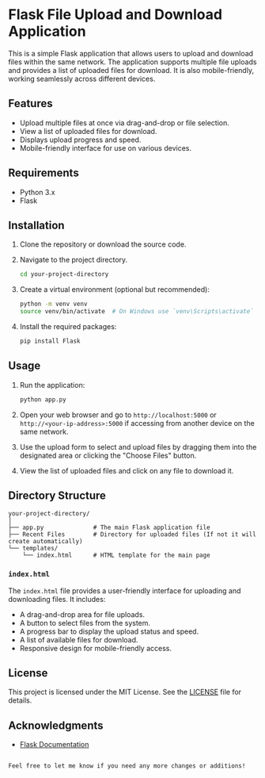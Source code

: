 # Flask File Upload and Download Application

This is a simple Flask application that allows users to upload and download files within the same network. The application supports multiple file uploads and provides a list of uploaded files for download. It is also mobile-friendly, working seamlessly across different devices.

## Features

- Upload multiple files at once via drag-and-drop or file selection.
- View a list of uploaded files for download.
- Displays upload progress and speed.
- Mobile-friendly interface for use on various devices.

## Requirements

- Python 3.x
- Flask

## Installation

1. Clone the repository or download the source code.
2. Navigate to the project directory.

   ```bash
   cd your-project-directory
   ```

3. Create a virtual environment (optional but recommended):

   ```bash
   python -m venv venv
   source venv/bin/activate  # On Windows use `venv\Scripts\activate`
   ```

4. Install the required packages:

   ```bash
   pip install Flask
   ```

## Usage

1. Run the application:

   ```bash
   python app.py
   ```

2. Open your web browser and go to `http://localhost:5000` or `http://<your-ip-address>:5000` if accessing from another device on the same network.

3. Use the upload form to select and upload files by dragging them into the designated area or clicking the "Choose Files" button.

4. View the list of uploaded files and click on any file to download it.

## Directory Structure

```
your-project-directory/
│
├── app.py              # The main Flask application file
├── Recent Files        # Directory for uploaded files (If not it will create automatically)
└── templates/
    └── index.html      # HTML template for the main page
```

### `index.html`

The `index.html` file provides a user-friendly interface for uploading and downloading files. It includes:

- A drag-and-drop area for file uploads.
- A button to select files from the system.
- A progress bar to display the upload status and speed.
- A list of available files for download.
- Responsive design for mobile-friendly access.

## License

This project is licensed under the MIT License. See the [LICENSE](LICENSE) file for details.

## Acknowledgments

- [Flask Documentation](https://flask.palletsprojects.com/)
```

Feel free to let me know if you need any more changes or additions!
